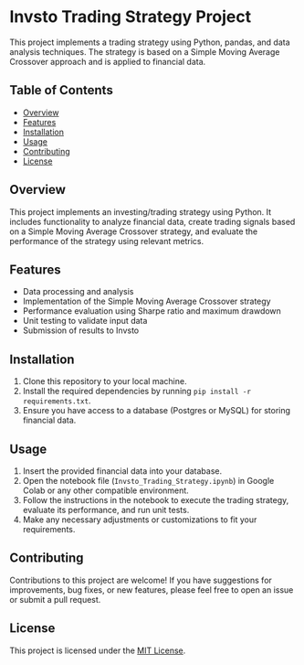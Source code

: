 # Invsto Trading Strategy Project

This project implements a trading strategy using Python, pandas, and data analysis techniques. The strategy is based on a Simple Moving Average Crossover approach and is applied to financial data.

## Table of Contents

- [Overview](#overview)
- [Features](#features)
- [Installation](#installation)
- [Usage](#usage)
- [Contributing](#contributing)
- [License](#license)

## Overview

This project implements an investing/trading strategy using Python. It includes functionality to analyze financial data, create trading signals based on a Simple Moving Average Crossover strategy, and evaluate the performance of the strategy using relevant metrics.

## Features

- Data processing and analysis
- Implementation of the Simple Moving Average Crossover strategy
- Performance evaluation using Sharpe ratio and maximum drawdown
- Unit testing to validate input data
- Submission of results to Invsto

## Installation

1. Clone this repository to your local machine.
2. Install the required dependencies by running `pip install -r requirements.txt`.
3. Ensure you have access to a database (Postgres or MySQL) for storing financial data.

## Usage

1. Insert the provided financial data into your database.
2. Open the notebook file (`Invsto_Trading_Strategy.ipynb`) in Google Colab or any other compatible environment.
3. Follow the instructions in the notebook to execute the trading strategy, evaluate its performance, and run unit tests.
4. Make any necessary adjustments or customizations to fit your requirements.

## Contributing

Contributions to this project are welcome! If you have suggestions for improvements, bug fixes, or new features, please feel free to open an issue or submit a pull request.

## License

This project is licensed under the [MIT License](LICENSE).
